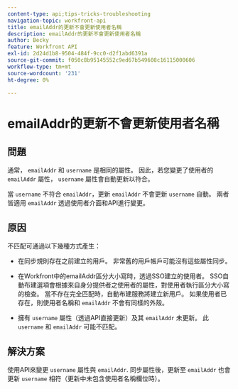 ```yaml
---
content-type: api;tips-tricks-troubleshooting
navigation-topic: workfront-api
title: emailAddr的更新不會更新使用者名稱
description: emailAddr的更新不會更新使用者名稱
author: Becky
feature: Workfront API
exl-id: 2d24d1b8-9504-484f-9cc0-d2f1abd6391a
source-git-commit: f050c8b95145552c9ed67b549608c16115000606
workflow-type: tm+mt
source-wordcount: '231'
ht-degree: 0%

---
```



# emailAddr的更新不會更新使用者名稱

## 問題

通常， `emailAddr` 和 `username` 是相同的屬性。 因此，若您變更了使用者的 `emailAddr` 屬性， `username` 屬性會自動更新以符合。

當 `username` 不符合 `emailAddr`，更新 `emailAddr` 不會更新 `username` 自動。 兩者皆適用 `emailAddr` 透過使用者介面和API進行變更。

## 原因

不匹配可通過以下幾種方式產生：

* 在同步規則存在之前建立的用戶。 非常舊的用戶帳戶可能沒有這些屬性同步。

* 在Workfront中的emailAddr區分大小寫時，透過SSO建立的使用者。 SSO自動布建選項會根據來自身分提供者之使用者的屬性，對使用者執行區分大小寫的檢查。 當不存在完全匹配時，自動布建服務將建立新用戶。 如果使用者已存在，則使用者名稱和 `emailAddr` 不會有同樣的外殼。

* 擁有 `username` 屬性（透過API直接更新）及其 `emailAddr` 未更新。 此 `username` 和 `emailAddr` 可能不匹配。

## 解決方案

使用API來變更 `username` 屬性與 `emailAddr`. 同步屬性後，更新至 `emailAddr` 也會更新 `username` 相符（更新中未包含使用者名稱欄位時）。
